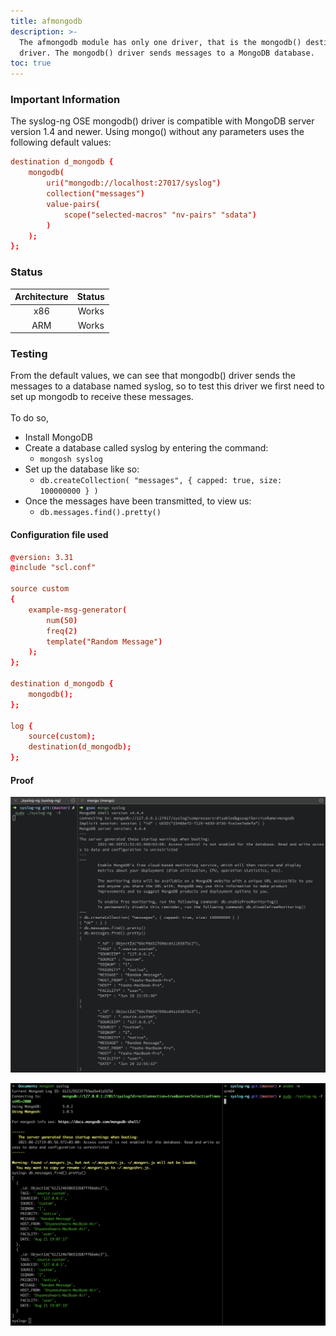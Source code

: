 ```yaml
---
title: afmongodb
description: >-
  The afmongodb module has only one driver, that is the mongodb() destination
  driver. The mongodb() driver sends messages to a MongoDB database.
toc: true
---
```


### Important Information

The syslog-ng OSE mongodb() driver is compatible with MongoDB server version 1.4 and newer. Using mongo() without any parameters uses the following default values:

```conf
destination d_mongodb {
    mongodb(
        uri("mongodb://localhost:27017/syslog")
        collection("messages")
        value-pairs(
            scope("selected-macros" "nv-pairs" "sdata")
        )
    );
};
```

### Status

| Architecture | Status |
| :----------: | :----: |
|      x86     |  Works |
|      ARM     |  Works |

### Testing

From the default values, we can see that mongodb() driver sends the messages to a database named syslog, so to test this driver we first need to set up mongodb to receive these messages. \
\
To do so,

* Install MongoDB
* Create a database called syslog by entering the command:
  * `mongosh syslog`
* Set up the database like so:
  * `db.createCollection( "messages", { capped: true, size: 100000000 } )`
* Once the messages have been transmitted, to view us:
  * `db.messages.find().pretty()`

#### Configuration file used

```conf
@version: 3.31
@include "scl.conf"

source custom
{
    example-msg-generator(
        num(50)
        freq(2)
        template("Random Message")
    );
};

destination d_mongodb {
    mongodb();
};

log {
    source(custom);
    destination(d_mongodb);
};
```

#### Proof

![Testing mongodb() driver on macOS (x86)](</assets/images/Screenshot 2021-06-20 at 10.56.21 PM.png>)

![Testing mongodb() driver on macOS (ARM)](</assets/images/Screen Shot 2021-08-21 at 7.10.16 PM.png>)
